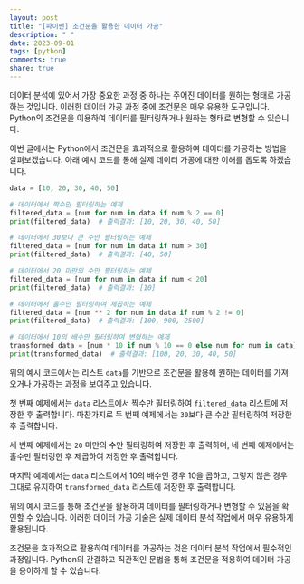 ```yaml
---
layout: post
title: "[파이썬] 조건문을 활용한 데이터 가공"
description: " "
date: 2023-09-01
tags: [python]
comments: true
share: true
---
```


데이터 분석에 있어서 가장 중요한 과정 중 하나는 주어진 데이터를 원하는 형태로 가공하는 것입니다. 이러한 데이터 가공 과정 중에 조건문은 매우 유용한 도구입니다. Python의 조건문을 이용하여 데이터를 필터링하거나 원하는 형태로 변형할 수 있습니다.

이번 글에서는 Python에서 조건문을 효과적으로 활용하여 데이터를 가공하는 방법을 살펴보겠습니다. 아래 예시 코드를 통해 실제 데이터 가공에 대한 이해를 돕도록 하겠습니다.

```python
data = [10, 20, 30, 40, 50]

# 데이터에서 짝수만 필터링하는 예제
filtered_data = [num for num in data if num % 2 == 0]
print(filtered_data)  # 출력결과: [10, 20, 30, 40, 50]

# 데이터에서 30보다 큰 수만 필터링하는 예제
filtered_data = [num for num in data if num > 30]
print(filtered_data)  # 출력결과: [40, 50]

# 데이터에서 20 미만의 수만 필터링하는 예제
filtered_data = [num for num in data if num < 20]
print(filtered_data)  # 출력결과: [10]

# 데이터에서 홀수만 필터링하여 제곱하는 예제
filtered_data = [num ** 2 for num in data if num % 2 != 0]
print(filtered_data)  # 출력결과: [100, 900, 2500]

# 데이터에서 10의 배수만 필터링하여 변형하는 예제
transformed_data = [num * 10 if num % 10 == 0 else num for num in data]
print(transformed_data)  # 출력결과: [100, 20, 30, 40, 50]
```

위의 예시 코드에서는 리스트 `data`를 기반으로 조건문을 활용해 원하는 데이터를 가져오거나 가공하는 과정을 보여주고 있습니다. 

첫 번째 예제에서는 `data` 리스트에서 짝수만 필터링하여 `filtered_data` 리스트에 저장한 후 출력합니다. 마찬가지로 두 번째 예제에서는 `30`보다 큰 수만 필터링하여 저장한 후 출력합니다.

세 번째 예제에서는 `20` 미만의 수만 필터링하여 저장한 후 출력하며, 네 번째 예제에서는 홀수만 필터링한 후 제곱하여 저장한 후 출력합니다.

마지막 예제에서는 `data` 리스트에서 10의 배수인 경우 10을 곱하고, 그렇지 않은 경우 그대로 유지하여 `transformed_data` 리스트에 저장한 후 출력합니다.

위의 예시 코드를 통해 조건문을 활용하여 데이터를 필터링하거나 변형할 수 있음을 확인할 수 있습니다. 이러한 데이터 가공 기술은 실제 데이터 분석 작업에서 매우 유용하게 활용됩니다.

조건문을 효과적으로 활용하여 데이터를 가공하는 것은 데이터 분석 작업에서 필수적인 과정입니다. Python의 간결하고 직관적인 문법을 통해 조건문을 적용하여 데이터 가공을 용이하게 할 수 있습니다.